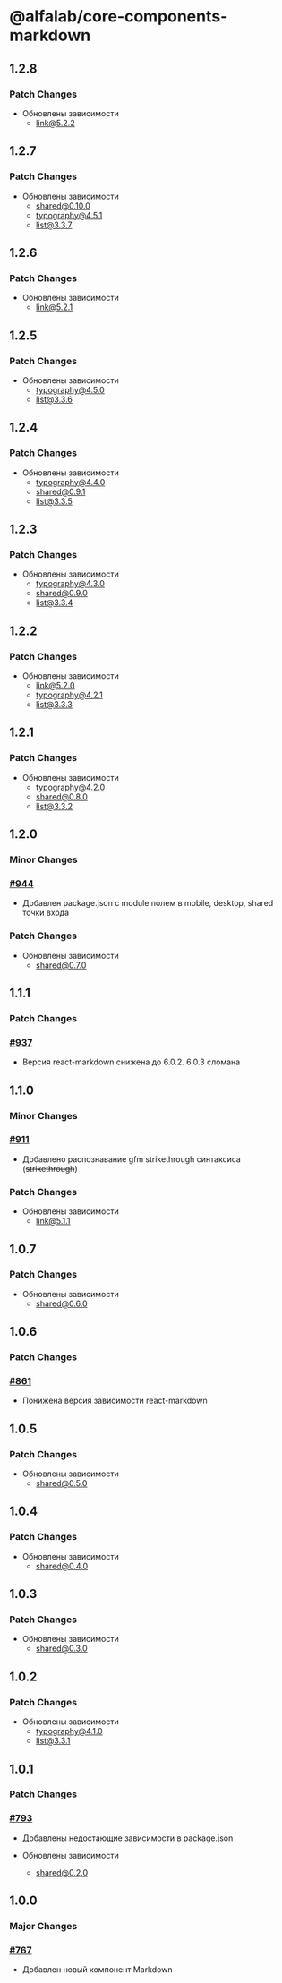 # @alfalab/core-components-markdown

## 1.2.8

### Patch Changes

-   Обновлены зависимости
    -   link@5.2.2

## 1.2.7

### Patch Changes

-   Обновлены зависимости
    -   shared@0.10.0
    -   typography@4.5.1
    -   list@3.3.7

## 1.2.6

### Patch Changes

-   Обновлены зависимости
    -   link@5.2.1

## 1.2.5

### Patch Changes

-   Обновлены зависимости
    -   typography@4.5.0
    -   list@3.3.6

## 1.2.4

### Patch Changes

-   Обновлены зависимости
    -   typography@4.4.0
    -   shared@0.9.1
    -   list@3.3.5

## 1.2.3

### Patch Changes

-   Обновлены зависимости
    -   typography@4.3.0
    -   shared@0.9.0
    -   list@3.3.4

## 1.2.2

### Patch Changes

-   Обновлены зависимости
    -   link@5.2.0
    -   typography@4.2.1
    -   list@3.3.3

## 1.2.1

### Patch Changes

-   Обновлены зависимости
    -   typography@4.2.0
    -   shared@0.8.0
    -   list@3.3.2

## 1.2.0

### Minor Changes

### [#944](https://github.com/core-ds/core-components/pull/944)

-   Добавлен package.json с module полем в mobile, desktop, shared точки входа

### Patch Changes

-   Обновлены зависимости
    -   shared@0.7.0

## 1.1.1

### Patch Changes

### [#937](https://github.com/core-ds/core-components/pull/937)

-   Версия react-markdown снижена до 6.0.2. 6.0.3 сломана

## 1.1.0

### Minor Changes

### [#911](https://github.com/core-ds/core-components/pull/911)

-   Добавлено распознавание gfm strikethrough синтаксиса (~~strikethrough~~)

### Patch Changes

-   Обновлены зависимости
    -   link@5.1.1

## 1.0.7

### Patch Changes

-   Обновлены зависимости
    -   shared@0.6.0

## 1.0.6

### Patch Changes

### [#861](https://github.com/core-ds/core-components/pull/861)

-   Понижена версия зависимости react-markdown

## 1.0.5

### Patch Changes

-   Обновлены зависимости
    -   shared@0.5.0

## 1.0.4

### Patch Changes

-   Обновлены зависимости
    -   shared@0.4.0

## 1.0.3

### Patch Changes

-   Обновлены зависимости
    -   shared@0.3.0

## 1.0.2

### Patch Changes

-   Обновлены зависимости
    -   typography@4.1.0
    -   list@3.3.1

## 1.0.1

### Patch Changes

### [#793](https://github.com/core-ds/core-components/pull/793)

-   Добавлены недостающие зависимости в package.json

-   Обновлены зависимости
    -   shared@0.2.0

## 1.0.0

### Major Changes

### [#767](https://github.com/core-ds/core-components/pull/767)

-   Добавлен новый компонент Markdown
